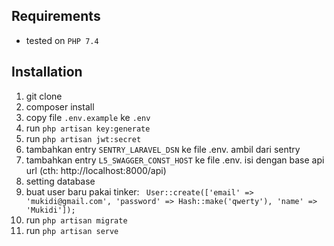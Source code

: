 ## Requirements
- tested on `PHP 7.4`

## Installation

1. git clone
2. composer install
3. copy file `.env.example` ke `.env`
4. run `php artisan key:generate`
5. run `php artisan jwt:secret`
6. tambahkan entry `SENTRY_LARAVEL_DSN` ke file .env. ambil dari sentry
7. tambahkan entry `L5_SWAGGER_CONST_HOST` ke file .env. isi dengan base api url (cth: http://localhost:8000/api)
8. setting database
9. buat user baru pakai tinker: ` User::create(['email' => 'mukidi@gmail.com', 'password' => Hash::make('qwerty'), 'name' => 'Mukidi']);`
10. run `php artisan migrate`
11. run `php artisan serve`

